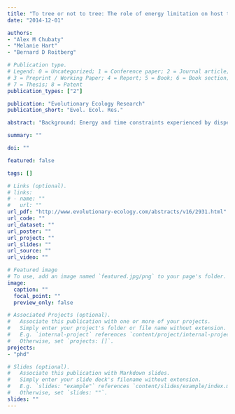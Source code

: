 ```yaml
---
title: "To tree or not to tree: The role of energy limitation on host tree acceptance in a bark beetle"
date: "2014-12-01"

authors:
- "Alex M Chubaty"
- "Melanie Hart"
- "Bernard D Roitberg"

# Publication type.
# Legend: 0 = Uncategorized; 1 = Conference paper; 2 = Journal article;
# 3 = Preprint / Working Paper; 4 = Report; 5 = Book; 6 = Book section;
# 7 = Thesis; 8 = Patent
publication_types: ["2"]

publication: "Evolutionary Ecology Research"
publication_short: "Evol. Ecol. Res."

abstract: "Background: Energy and time constraints experienced by dispersing animals often limit individual dispersal and subsequent habitat selection decisions. When substantial variation in individual dispersal capability is present, these constraints may have significant impacts on populations where condition-dependent evaluation of habitat sites interacts with state-dependent habitat selection. Latty and Reid (2010) hypothesize that internal state of the dispersers and characteristics of their habitat mediate habitat selection ('condition matching'). Hypothesis: Individual beetles in better energetic condition are more likely to attack better-defended trees (i.e. riskier habitat). Organism: Mountain pine beetle (Dendroctonus ponderosae Hopkins). Field sites: Two field sites were used, and work at both sites coincided with the start of the beetles' emergence and flight period. Beetles used for lipid extraction analysis were collected near Merritt, BC, Canada in 2006, and host tree acceptance experiments were performed in 2010 near Field, BC, Canada. Methods: We sampled a population of beetles to characterize the relationship between beetle size and lipid content, then examined the variation in individual somatic energy condition and date of emergence. We separately tested the effect of somatic energetic condition on habitat (host) selection decisions by experimentally manipulating beetles' somatic energy reserves, placing them on host trees of different nutritional qualities, and measuring the latency in beetles' host tree acceptance. Results: Most beetles emerged early. Their somatic energy condition is higher at the start of the emergence period than near the end, although there is substantial individual variation in both timing and condition upon beetle emergence. Beetles' host selection decisions are influenced by both host tree nutritional quality and individuals' lipid reserves. Good nutritional quality trees are accepted sooner than poor nutritional quality trees. Individuals with lower energy reserves are less selective, accepting poorer quality host trees sooner than beetles with higher energy reserves."

summary: ""

doi: ""

featured: false

tags: []

# Links (optional).
# links:
# - name: ""
#   url: ""
url_pdf: "http://www.evolutionary-ecology.com/abstracts/v16/2931.html"
url_code: ""
url_dataset: ""
url_poster: ""
url_project: ""
url_slides: ""
url_source: ""
url_video: ""

# Featured image
# To use, add an image named `featured.jpg/png` to your page's folder. 
image:
  caption: ""
  focal_point: ""
  preview_only: false

# Associated Projects (optional).
#   Associate this publication with one or more of your projects.
#   Simply enter your project's folder or file name without extension.
#   E.g. `internal-project` references `content/project/internal-project/index.md`.
#   Otherwise, set `projects: []`.
projects:
- "phd"

# Slides (optional).
#   Associate this publication with Markdown slides.
#   Simply enter your slide deck's filename without extension.
#   E.g. `slides: "example"` references `content/slides/example/index.md`.
#   Otherwise, set `slides: ""`.
slides: ""
---
```

